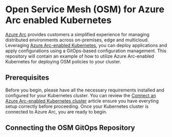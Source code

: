 # Open Service Mesh (OSM) for Azure Arc enabled Kubernetes
[Azure Arc](https://azure.microsoft.com/en-us/services/azure-arc/) provides customers a simplified experience for managing distributed environments across on-premises, edge and multicloud. Leveraging [Azure Arc-enabled Kubernetes](https://docs.microsoft.com/en-us/azure/azure-arc/kubernetes/overview), you can deploy applications and apply configurations using a GitOps-based configuration management. This repository will contain an example of how to utilize Azure Arc-enabled Kubernetes for deploying OSM policies to your cluster.

## Prerequisites
Before you begin, please have all the necessary requirements installed and configured for your Kubernetes cluster. You can review the [Connect an Azure Arc-enabled Kubernetes cluster](https://docs.microsoft.com/en-us/azure/azure-arc/kubernetes/connect-cluster) article ensure you have everyting setup correctly before proceeding. Once your Kubernetes cluster is connected to Azure Arc, you are ready to begin.

## Connecting the OSM GitOps Repository
<TODO>
